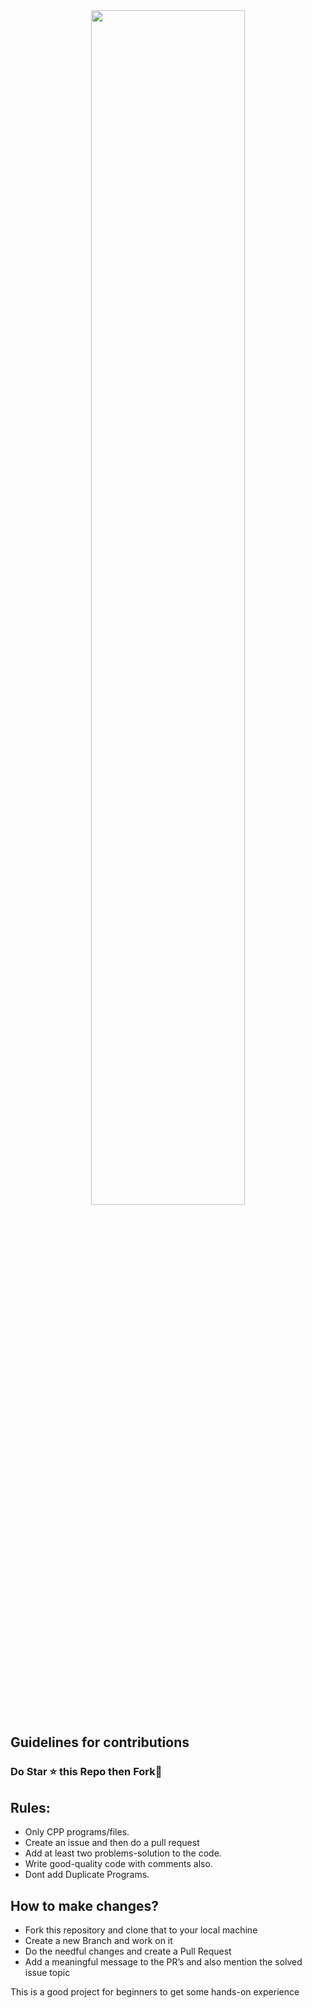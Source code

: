 <div  align=center>
  <img src=https://blog.tooljet.com/content/images/2022/09/Screenshot-2022-09-27-at-08.03.21.png width=70%>
</div>

## Guidelines for contributions

### Do Star ⭐ this Repo then Fork🍴

## Rules:
- Only CPP programs/files.
- Create an issue and then do a pull request
- Add at least two problems-solution to the code.
- Write good-quality code with comments also.
- Dont add Duplicate Programs.

## How to make changes?
- Fork this repository and clone that to your local machine
- Create a new Branch and work on it
- Do the needful changes and create a Pull Request
- Add a meaningful message to the PR’s and also mention the solved issue topic

This is a good project for beginners to get some hands-on experience
